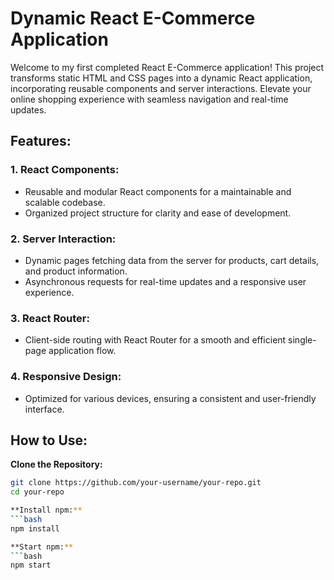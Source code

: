 # Dynamic React E-Commerce Application

Welcome to my first completed React E-Commerce application! This project transforms static HTML and CSS pages into a dynamic React application, incorporating reusable components and server interactions. Elevate your online shopping experience with seamless navigation and real-time updates.

## Features:

### 1. React Components:

- Reusable and modular React components for a maintainable and scalable codebase.
- Organized project structure for clarity and ease of development.

### 2. Server Interaction:

- Dynamic pages fetching data from the server for products, cart details, and product information.
- Asynchronous requests for real-time updates and a responsive user experience.

### 3. React Router:

- Client-side routing with React Router for a smooth and efficient single-page application flow.

### 4. Responsive Design:

- Optimized for various devices, ensuring a consistent and user-friendly interface.

## How to Use:

 **Clone the Repository:**
   ```bash
   git clone https://github.com/your-username/your-repo.git
   cd your-repo

 **Install npm:**
   ```bash
   npm install

 **Start npm:**
   ```bash
   npm start

